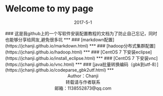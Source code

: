 # Welcome to my page
<center>2017-5-1</center><br>
### 这是我github上的一个写软件安装配置教程的文档为了防止自己忘记，同时也能够分享给网友,避免很多坑
***
### [markdown配置](https://jchanji.github.io/markdown.html)
***
### [hadoop分布式集群配置](https://jchanji.github.io/hadoop.html)
***
### [CentOS 7 下安装eclipse](https://jchanji.github.io/install_eclipse.html)
***
### [CentOS 7 下安装vnc](https://jchanji.github.io/vnc.html)
***
### [java批量转换编码（gbk到utf-8）](https://jchanji.github.io/codeparse_gbk2utf.html)
***

<div style="height:200px;widh=100%;">
<center>Author：Chanji</center>
<center>转载请与作者联系</center>
<center>邮箱：1138552873@qq.com</center>
</div>


